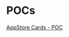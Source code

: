# POCs


[AppStore Cards - POC](itms-services://?action=download-manifest&url=https://raw.githubusercontent.com/matt-peakridge/POCs/master/AppStoreCards/AppStoreCards.plist)
